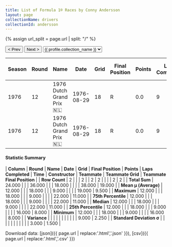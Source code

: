 ```yaml
---
title: List of Formula 1® Races by Conny Andersson
layout: page
collectionName: drivers
collectionId: andersson
---
```


{% assign url_split = page.url | split: "/" %}
<div id="collection-navigation">
<button onclick="selector.options[selector.selectedIndex-1].value && (window.location = selector.options[selector.selectedIndex-1].value);">&lt; Prev</button>
<button onclick="selector.options[selector.selectedIndex+1].value && (window.location = selector.options[selector.selectedIndex+1].value);">Next &gt;</button>
<select id="selector" onchange="this.options[this.selectedIndex].value && (window.location = this.options[this.selectedIndex].value);">
  {% for collectionId in site.data[page.collectionName].refs %}
    {% if collectionId == page.collectionId %}
      {% assign selected = "selected" %}
    {% else %}
      {% assign selected = "" %}
    {% endif %}
    {% assign profile = site.data[page.collectionName][collectionId].profile %}
    <option value="/f1/{{ page.collectionName }}/{{ collectionId }}/{{ url_split[4] }}" {{ selected }}>{{ profile.collection_name }}</option>
  {% endfor %}
</select>
</div>

| Season | Round | Name | Date | Grid | Final Position | Points | Laps Completed | Time | Constructor | Teammate | Teammate Grid | Teammate Final Position |
|--|--|--|--|--|--|--|--|--|--|--|--|--|
| 1976 | 12 | 1976 Dutch Grand Prix 🇳🇱 | 1976-08-29 | 18 | R | 0.0 | 9 |   | Surtees 🇬🇧 | [Alan Jones 🇦🇺](/f1/drivers/jones) | 16 | 8 |
| 1976 | 12 | 1976 Dutch Grand Prix 🇳🇱 | 1976-08-29 | 18 | R | 0.0 | 9 |   | Surtees 🇬🇧 | [Henri Pescarolo 🇫🇷](/f1/drivers/pescarolo) | 22 | 11 |

#### Statistic Summary

| **Column** | **Round** | **Name** | **Date** | **Grid** | **Final Position** | **Points** | **Laps Completed** | **Time** | **Constructor** | **Teammate** | **Teammate Grid** | **Teammate Final Position** |
| **Row Count** | 2 |  |  | 2 |  | 2 | 2 |  |  |  | 2 | 2 |
| **Total Sum** | 24.000 |  |  | 36.000 |  |  | 18.000 |  |  |  | 38.000 | 19.000 |
| **Mean μ (Average)** | 12.000 |  |  | 18.000 |  |  | 9.000 |  |  |  | 19.000 | 9.500 |
| **Maximum** | 12.000 |  |  | 18.000 |  |  | 9.000 |  |  |  | 22.000 | 11.000 |
| **75th Percentile** | 12.000 |  |  | 18.000 |  |  | 9.000 |  |  |  | 22.000 | 11.000 |
| **Median** | 12.000 |  |  | 18.000 |  |  | 9.000 |  |  |  | 22.000 | 11.000 |
| **25th Percentile** | 12.000 |  |  | 18.000 |  |  | 9.000 |  |  |  | 16.000 | 8.000 |
| **Minimum** | 12.000 |  |  | 18.000 |  |  | 9.000 |  |  |  | 16.000 | 8.000 |
| **Variance** |  |  |  |  |  |  |  |  |  |  | 9.000 | 2.250 |
| **Standard Deviation σ** |  |  |  |  |  |  |  |  |  |  | 3.000 | 1.500 |

Download data: [json]({{ page.url | replace:'.html','.json' }}), [csv]({{ page.url | replace:'.html','.csv' }})
